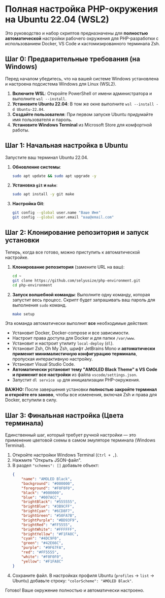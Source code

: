 # Полная настройка PHP-окружения на Ubuntu 22.04 (WSL2)

Это руководство и набор скриптов предназначены для **полностью автоматической** настройки рабочего окружения для PHP-разработки с использованием Docker, VS Code и кастомизированного терминала Zsh.

## Шаг 0: Предварительные требования (на Windows)

Перед началом убедитесь, что на вашей системе Windows установлена и настроена подсистема Windows для Linux (WSL2).

1.  **Включите WSL**: Откройте PowerShell от имени администратора и выполните `wsl --install`.
2.  **Установите Ubuntu 22.04**: В том же окне выполните `wsl --install -d Ubuntu-22.04`.
3.  **Создайте пользователя**: При первом запуске Ubuntu придумайте имя пользователя и пароль.
4.  **Установите Windows Terminal** из Microsoft Store для комфортной работы.

## Шаг 1: Начальная настройка в Ubuntu

Запустите ваш терминал Ubuntu 22.04.

1.  **Обновление системы**:
    ```bash
    sudo apt update && sudo apt upgrade -y
    ```
2.  **Установка `git` и `make`**:
    ```bash
    sudo apt install -y git make
    ```
3.  **Настройка Git**:
    ```bash
    git config --global user.name "Ваше Имя"
    git config --global user.email "ваш@email.com"
    ```

## Шаг 2: Клонирование репозитория и запуск установки

Теперь, когда все готово, можно приступить к автоматической настройке.

1.  **Клонирование репозитория** (замените URL на ваш):
    ```bash
    cd ~
    git clone https://github.com/selyusize/php-environment.git
    cd php-environment
    ```
2.  **Запуск волшебной команды**:
    Выполните одну команду, которая запустит весь процесс. Скрипт будет запрашивать ваш пароль для выполнения `sudo` команд.
    ```bash
    make setup
    ```

Эта команда автоматически выполнит **все** необходимые действия:

- Установит Docker, Docker-compose и все зависимости.
- Настроит права доступа для Docker и для папки `/var/www`.
- Установит и настроит утилиту `local-deploy` (`dl`).
- Установит Zsh, Oh My Zsh, шрифт JetBrains Mono и **автоматически применит минималистичную конфигурацию терминала**, пропуская интерактивную настройку.
- Установит Visual Studio Code.
- **Автоматически установит тему "AMOLED Black Theme" в VS Code и применит все настройки** из файла `vscode/settings.json`.
- Запустит `dl service up` для инициализации PHP-окружения.

**ВАЖНО:** После завершения установки **полностью закройте терминал и откройте его заново**, чтобы все изменения, включая Zsh и права для Docker, вступили в силу.

## Шаг 3: Финальная настройка (Цвета терминала)

Единственный шаг, который требует ручной настройки — это применение цветовой схемы в самом эмуляторе терминала (Windows Terminal).

1.  Откройте настройки Windows Terminal (`Ctrl + ,`).
2.  Нажмите "Открыть JSON-файл".
3.  В раздел `"schemes": []` добавьте объект:
    ```json
    {
    	"name": "AMOLED Black",
    	"background": "#000000",
    	"foreground": "#F0F0F0",
    	"black": "#000000",
    	"blue": "#007ACC",
    	"brightBlack": "#555555",
    	"brightBlue": "#3B9CFF",
    	"brightCyan": "#6CD8F7",
    	"brightGreen": "#50FA7B",
    	"brightPurple": "#BD93F9",
    	"brightRed": "#FF5555",
    	"brightWhite": "#FFFFFF",
    	"brightYellow": "#F1FA8C",
    	"cyan": "#4DC9F0",
    	"green": "#42E66C",
    	"purple": "#9F67FA",
    	"red": "#FF5555",
    	"white": "#F0F0F0",
    	"yellow": "#F1FA8C"
    }
    ```
4.  Сохраните файл. В настройках профиля Ubuntu (`profiles` -> `list` -> Ubuntu) добавьте строку: `"colorScheme": "AMOLED Black"`.

Готово! Ваше окружение полностью и автоматически настроено.
